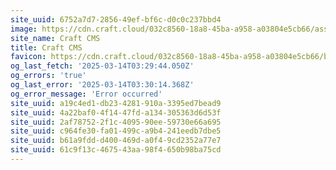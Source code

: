 ```yaml
---
site_uuid: 6752a7d7-2856-49ef-bf6c-d0c0c237bbd4
image: https://cdn.craft.cloud/032c8560-18a8-45ba-a958-a03804e5cb66/assets/social-craft-cms.png?width=1200&height=630&quality=82&fit=cover&s=jlBhXBExwFzdRLTcZINJwq7z4I1uK545yc2XRy18y_k
site_name: Craft CMS
title: Craft CMS
favicon: https://cdn.craft.cloud/032c8560-18a8-45ba-a958-a03804e5cb66/builds/9e66bc3f-3dd0-45f3-bee8-6a3fdc776530/artifacts/dist/images/siteicons/favicon-32x32.png
og_last_fetch: '2025-03-14T03:29:44.050Z'
og_errors: 'true'
og_last_error: '2025-03-14T03:30:14.368Z'
og_error_message: 'Error occurred'
site_uuid: a19c4ed1-db23-4281-910a-3395ed7bead9
site_uuid: 4a22baf0-4f14-47fd-a134-305363d6d53f
site_uuid: 2af78752-2f1c-4095-90ee-59730e66a695
site_uuid: c964fe30-fa01-499c-a9b4-241eedb7dbe5
site_uuid: b61a9fdd-d400-469d-a0f4-9cd2352a77e7
site_uuid: 61c9f13c-4675-43aa-98f4-650b98ba75cd
---
```


